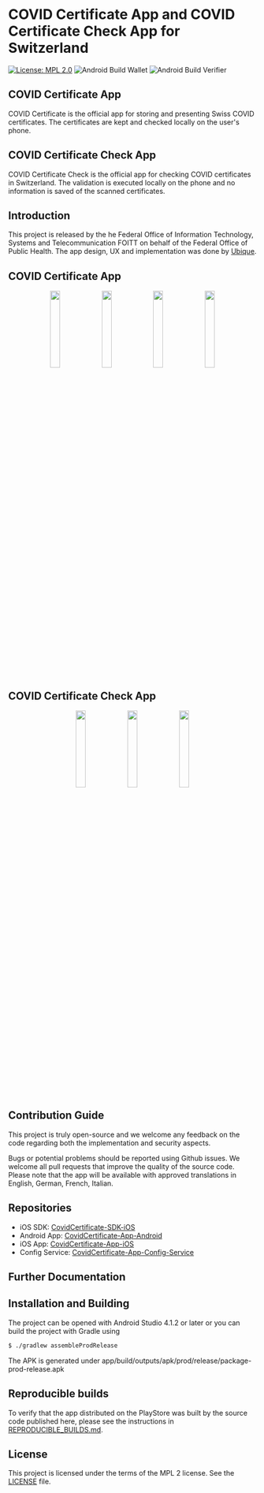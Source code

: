 # COVID Certificate App and COVID Certificate Check App for Switzerland

[![License: MPL 2.0](https://img.shields.io/badge/License-MPL%202.0-brightgreen.svg)](https://github.com/DP-3T/dp3t-app-android-ch/blob/master/LICENSE)
![Android Build Wallet](https://github.com/admin-ch/CovidCertificate-App-Android/actions/workflows/appcenter_wallet_dev.yml/badge.svg)
![Android Build Verifier](https://github.com/admin-ch/CovidCertificate-App-Android/actions/workflows/appcenter_verifier_dev.yml/badge.svg)

## COVID Certificate App
COVID Certificate is the official app for storing and presenting Swiss COVID certificates. The certificates are kept and checked locally on the user's phone.

## COVID Certificate Check App
COVID Certificate Check is the official app for checking COVID certificates in Switzerland. The validation is executed locally on the phone and no information is saved of the scanned certificates.

## Introduction
This project is released by the he Federal Office of Information Technology, Systems and Telecommunication FOITT on behalf of the Federal Office of Public Health.
The app design, UX and implementation was done by [Ubique](https://www.ubique.ch?app=github).

## COVID Certificate App
<p align="center">
<img src="documentation/wallet/screenshots/en/screenshot1.png" width="20%">
<img src="documentation/wallet/screenshots/en/screenshot2.png" width="20%">
<img src="documentation/wallet/screenshots/en/screenshot3.png" width="20%">
<img src="documentation/wallet/screenshots/en/screenshot4.png" width="20%">
</p>

## COVID Certificate Check App
<p align="center">
<img src="documentation/verifier/screenshots/en/screenshot1.png" width="20%">
<img src="documentation/verifier/screenshots/en/screenshot2.png" width="20%">
<img src="documentation/verifier/screenshots/en/screenshot3.png" width="20%">
</p>

## Contribution Guide

This project is truly open-source and we welcome any feedback on the code regarding both the implementation and security aspects.

Bugs or potential problems should be reported using Github issues. We welcome all pull requests that improve the quality of the source code. Please note that the app will be available with approved translations in English, German, French, Italian.


## Repositories
* iOS SDK: [CovidCertificate-SDK-iOS](https://github.com/admin-ch/CovidCertificate-SDK-iOS)
* Android App: [CovidCertificate-App-Android](https://github.com/admin-ch/CovidCertificate-App-Android)
* iOS App: [CovidCertificate-App-iOS](https://github.com/admin-ch/CovidCertificate-App-iOS)
* Config Service: [CovidCertificate-App-Config-Service](https://github.com/admin-ch/CovidCertificate-App-Config-Service)


## Further Documentation


## Installation and Building

The project can be opened with Android Studio 4.1.2 or later or you can build the project with Gradle using
```sh
$ ./gradlew assembleProdRelease
```
The APK is generated under app/build/outputs/apk/prod/release/package-prod-release.apk

## Reproducible builds

To verify that the app distributed on the PlayStore was built by the source code published here, please see the instructions in [REPRODUCIBLE_BUILDS.md](REPRODUCIBLE_BUILDS.md).

## License
This project is licensed under the terms of the MPL 2 license. See the [LICENSE](LICENSE) file.
